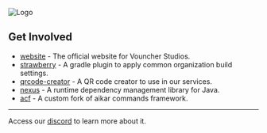 ![Logo](https://i.imgur.com/Kwpngm6.png)

## Get Involved

- [website](https://github.com/vouncherstudios/website) - The official website for Vouncher Studios.
- [strawberry](https://github.com/vouncherstudios/strawberry) - A gradle plugin to apply common organization build settings.
- [qrcode-creator](https://github.com/vouncherstudios/qrcode-creator) - A QR code creator to use in our services.
- [nexus](https://github.com/vouncherstudios/nexus) - A runtime dependency management library for Java.
- [acf](https://github.com/vouncherstudios/acf) - A custom fork of aikar commands framework.

-----
Access our [discord](https://discord.gg/crZaJj9Pgq) to learn more about it.
